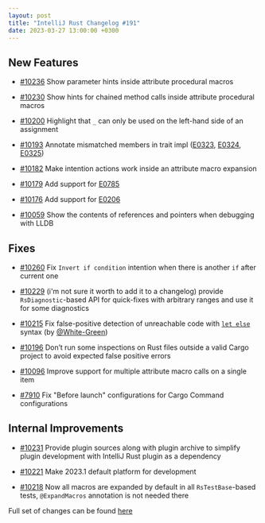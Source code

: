 ```yaml
---
layout: post
title: "IntelliJ Rust Changelog #191"
date: 2023-03-27 13:00:00 +0300
---
```



## New Features

* [#10236] Show parameter hints inside attribute procedural macros

* [#10230] Show hints for chained method calls inside attribute procedural macros

* [#10200] Highlight that `_` can only be used on the left-hand side of an assignment

* [#10193] Annotate mismatched members in trait impl ([E0323](https://doc.rust-lang.org/error_codes/E0323.html), [E0324](https://doc.rust-lang.org/error_codes/E0324.html), [E0325](https://doc.rust-lang.org/error_codes/E0325.html))

* [#10182] Make intention actions work inside an attribute macro expansion

* [#10179] Add support for [E0785](https://doc.rust-lang.org/error_codes/E0785.html)

* [#10176] Add support for [E0206](https://doc.rust-lang.org/error_codes/E0206.html)

* [#10059] Show the contents of references and pointers when debugging with LLDB

## Fixes

* [#10260] Fix `Invert if condition` intention when there is another `if` after current one

* [#10229] (i'm not sure it worth to add it to a changelog) provide `RsDiagnostic`-based API for quick-fixes with arbitrary ranges and use it for some diagnostics

* [#10215] Fix false-positive detection of unreachable code with [`let else`](https://rust-lang.github.io/rfcs/3137-let-else.html) syntax (by [@White-Green])

* [#10196] Don’t run some inspections on Rust files outside a valid Cargo project to avoid expected false positive errors

* [#10096] Improve support for multiple attribute macro calls on a single item

* [#7910] Fix "Before launch" configurations for Cargo Command configurations

## Internal Improvements

* [#10231] Provide plugin sources along with plugin archive to simplify plugin development with IntelliJ Rust plugin as a dependency

* [#10221] Make 2023.1 default platform for development

* [#10218] Now all macros are expanded by default in all `RsTestBase`-based tests, `@ExpandMacros` annotation is not needed there

Full set of changes can be found [here](https://github.com/intellij-rust/intellij-rust/milestone/100?closed=1)

[@White-Green]: https://github.com/White-Green

[#7910]: https://github.com/intellij-rust/intellij-rust/pull/7910
[#10059]: https://github.com/intellij-rust/intellij-rust/pull/10059
[#10096]: https://github.com/intellij-rust/intellij-rust/pull/10096
[#10176]: https://github.com/intellij-rust/intellij-rust/pull/10176
[#10179]: https://github.com/intellij-rust/intellij-rust/pull/10179
[#10182]: https://github.com/intellij-rust/intellij-rust/pull/10182
[#10193]: https://github.com/intellij-rust/intellij-rust/pull/10193
[#10196]: https://github.com/intellij-rust/intellij-rust/pull/10196
[#10200]: https://github.com/intellij-rust/intellij-rust/pull/10200
[#10215]: https://github.com/intellij-rust/intellij-rust/pull/10215
[#10218]: https://github.com/intellij-rust/intellij-rust/pull/10218
[#10221]: https://github.com/intellij-rust/intellij-rust/pull/10221
[#10229]: https://github.com/intellij-rust/intellij-rust/pull/10229
[#10230]: https://github.com/intellij-rust/intellij-rust/pull/10230
[#10231]: https://github.com/intellij-rust/intellij-rust/pull/10231
[#10236]: https://github.com/intellij-rust/intellij-rust/pull/10236
[#10260]: https://github.com/intellij-rust/intellij-rust/pull/10260
